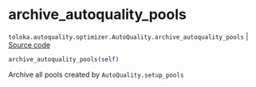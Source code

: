 # archive_autoquality_pools
`toloka.autoquality.optimizer.AutoQuality.archive_autoquality_pools` | [Source code](https://github.com/Toloka/toloka-kit/blob/v1.2.1/src/autoquality/optimizer.py#L435)

```python
archive_autoquality_pools(self)
```

Archive all pools created by `AutoQuality.setup_pools`

